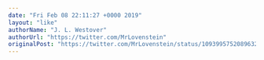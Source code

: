 ```yaml
---
date: "Fri Feb 08 22:11:27 +0000 2019"
layout: "like"
authorName: "J. L. Westover"
authorUrl: "https://twitter.com/MrLovenstein"
originalPost: "https://twitter.com/MrLovenstein/status/1093995752089632773"
---
```

